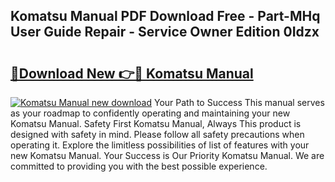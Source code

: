 ## Komatsu Manual PDF Download Free - Part-MHq User Guide Repair - Service Owner Edition 0Idzx

# <h2><a href="http://bc81613.oget.top/?id=Komatsu+Manual">🔗Download New 👉🔴 Komatsu Manual</a></h2>

[![Komatsu Manual new download](https://i.imgur.com/5g1atiW.png)](http://bc81613.oget.top/?id=Komatsu+Manual)
Your Path to Success This manual serves as your roadmap to confidently operating and maintaining your new Komatsu Manual. Safety First Komatsu Manual, Always This product is designed with safety in mind. Please follow all safety precautions when operating it. Explore the limitless possibilities of list of features with your new Komatsu Manual. Your Success is Our Priority Komatsu Manual. We are committed to providing you with the best possible experience.

